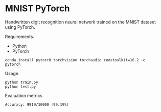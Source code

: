 # MNIST PyTorch

Handwritten digit recognition neural network trained on the MNIST dataset using PyTorch.

Requirements.
* Python
* PyTorch
```
conda install pytorch torchvision torchaudio cudatoolkit=10.2 -c pytorch
```

Usage.
```
python train.py
python test.py
```

Evaluation metrics.
```
Accuracy: 9919/10000 (99.19%)
```

